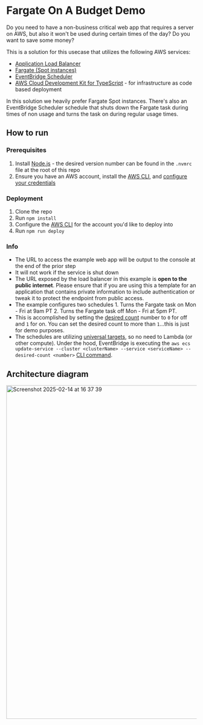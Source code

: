 # Fargate On A Budget Demo

Do you need to have a non-business critical web app that requires a server on AWS, but also it won't be used during certain times of the day? Do you want to save some money?

This is a solution for this usecase that utilizes the following AWS services:

- [Application Load Balancer](https://docs.aws.amazon.com/elasticloadbalancing/latest/application/introduction.html)
- [Fargate (Spot instances)](https://docs.aws.amazon.com/AmazonECS/latest/developerguide/fargate-capacity-providers.html)
- [EventBridge Scheduler](https://docs.aws.amazon.com/scheduler/latest/UserGuide/what-is-scheduler.html)
- [AWS Cloud Development Kit for TypeScript](https://docs.aws.amazon.com/cdk/v2/guide/home.html) - for infrastructure as code based deployment

In this solution we heavily prefer Fargate Spot instances. There's also an EventBridge Scheduler schedule that shuts down the Fargate task during times of non usage and turns the task on during regular usage times.

## How to run

### Prerequisites

1. Install [Node.js](https://nodejs.org/en) - the desired version number can be found in the `.nvmrc` file at the root of this repo
2. Ensure you have an AWS account, install the [AWS CLI](https://docs.aws.amazon.com/cli/latest/userguide/getting-started-install.html), and [configure your credentials](https://docs.aws.amazon.com/cli/latest/userguide/cli-configure-quickstart.html)

### Deployment

1. Clone the repo
2. Run `npm install`
3. Configure the [AWS CLI](https://docs.aws.amazon.com/cli/latest/userguide/cli-chap-configure.html) for the account you'd like to deploy into
4. Run `npm run deploy`

### Info

- The URL to access the example web app will be output to the console at the end of the prior step
- It will not work if the service is shut down
- The URL exposed by the load balancer in this example is **open to the public internet**. Please ensure that if you are using this a template for an application that contains private information to include authentication or tweak it to protect the endpoint from public access.
- The example configures two schedules 1. Turns the Fargate task on Mon - Fri at 9am PT 2. Turns the Fargate task off Mon - Fri at 5pm PT.
- This is accomplished by setting the [desired count](https://docs.aws.amazon.com/AmazonECS/latest/developerguide/service_definition_parameters.html#sd-desiredcount) number to `0` for off and `1` for on. You can set the desired count to more than `1`...this is just for demo purposes.
- The schedules are utilizing [universal targets](https://docs.aws.amazon.com/scheduler/latest/UserGuide/managing-targets-universal.html), so no need to Lambda (or other compute). Under the hood, EventBridge is executing the `aws ecs update-service --cluster <clusterName> --service <serviceName> --desired-count <number>` [CLI command](https://awscli.amazonaws.com/v2/documentation/api/latest/reference/ecs/update-service.html).

## Architecture diagram

<img width="882" alt="Screenshot 2025-02-14 at 16 37 39" src="https://github.com/user-attachments/assets/4e1482ff-8c52-4181-8ad3-d5e1eecdad0b" />
